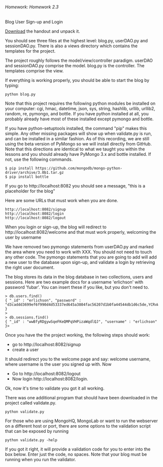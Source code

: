###### Homework: Homework 2.3

Blog User Sign-up and Login

[Download](https://university.mongodb.com/static/MongoDB_2016_M101P_January/handouts/login_logout_signup.25a7af4cde83.zip) the handout and unpack it.

You should see three files at the highest level: blog.py, userDAO.py and sessionDAO.py. There is also a views directory which contains the templates for the project.

The project roughly follows the model/view/controller paradigm. userDAO and sessionDAO.py comprise the model. blog.py is the controller. The templates comprise the view.

If everything is working properly, you should be able to start the blog by typing:

``
python blog.py
``

Note that this project requires the following python modules be installed on your computer: cgi, hmac, datetime, json, sys, string, hashlib, urllib, urllib2, random, re, pymongo, and bottle. If you have python installed at all, you probably already have most of these installed except pymongo and bottle.

If you have python-setuptools installed, the command "pip" makes this simple. Any other missing packages will show up when validate.py is run, and can be installed in a similar fashion. As of this recording, we are still using the beta version of PyMongo so we will install directly from GitHub. Note that this directions are identical to what we taught you within the lessons and you should already have PyMongo 3.x and bottle installed. If not, use the following commands.

```
$ pip install https://github.com/mongodb/mongo-python-driver/archive/3.0b1.tar.gz
$ pip install bottle
```

If you go to http://localhost:8082 you should see a message, "this is a placeholder for the blog"

Here are some URLs that must work when you are done.

```
http://localhost:8082/signup
http://localhost:8082/login
http://localhost:8082/logout
```

When you login or sign-up, the blog will redirect to http://localhost:8082/welcome and that must work properly, welcoming the user by username

We have removed two pymongo statements from userDAO.py and marked the area where you need to work with XXX. You should not need to touch any other code. The pymongo statements that you are going to add will add a new user to the database upon sign-up, and validate a login by retrieving the right user document.

The blog stores its data in the blog database in two collections, users and sessions. Here are two example docs for a username 'erlichson' with password 'fubar'. You can insert these if you like, but you don't need to.

```
> db.users.find()
{ "_id" : "erlichson", "password" : "d3caddd3699ef6f990d4d53337ed645a3804fac56207d1b0fa44544db1d6c5de,YCRvW" }
>
> db.sessions.find()
{ "_id" : "wwBfyRDgywSqeFKeQMPqVHPizaWqdlQJ", "username" : "erlichson" }>
```

Once you have the the project working, the following steps should work:

* go to http://localhost:8082/signup
* create a user

It should redirect you to the welcome page and say: welcome username, where username is the user you signed up with. Now

* Go to http://localhost:8082/logout
* Now login http://localhost:8082/login.

Ok, now it's time to validate you got it all working.

There was one additional program that should have been downloaded in the project called validate.py.

``
python validate.py
``

For those who are using MongoHQ, MongoLab or want to run the webserver on a different host or port, there are some options to the validation script that can be exposed by running

``
python validate.py -help
``

If you got it right, it will provide a validation code for you to enter into the box below. Enter just the code, no spaces. Note that your blog must be running when you run the validator.
